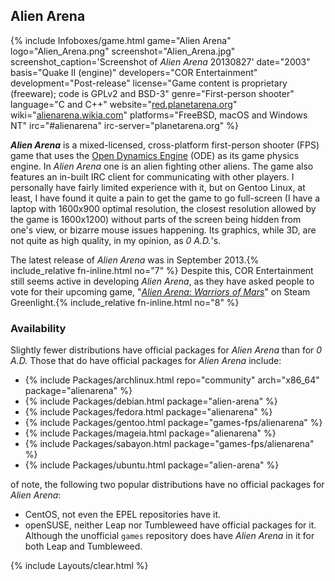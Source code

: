 ## Alien Arena
{% include Infoboxes/game.html game="Alien Arena" logo="Alien_Arena.png" screenshot="Alien_Arena.jpg" screenshot_caption='Screenshot of <i>Alien Arena</i> 20130827' date="2003" basis="Quake II (engine)" developers="COR Entertainment" development="Post-release" license="Game content is proprietary (freeware); code is GPLv2 and BSD-3" genre="First-person shooter" language="C and C++" website="<a href='http://red.planetarena.org/' link='_blank'>red.planetarena.org</a>" wiki="<a href='http://alienarena.wikia.com/wiki/Main_Page' link='_blank'>alienarena.wikia.com</a>" platforms="FreeBSD, macOS and Windows NT" irc="#alienarena" irc-server="planetarena.org" %}

***Alien Arena*** is a mixed-licensed, cross-platform first-person shooter (FPS) game that uses the [Open Dynamics Engine](https://en.wikipedia.org/wiki/Open_Dynamics_Engine) (ODE) as its game physics engine. In *Alien Arena* one is an alien fighting other aliens. The game also features an in-built IRC client for communicating with other players. I personally have fairly limited experience with it, but on Gentoo Linux, at least, I have found it quite a pain to get the game to go full-screen (I have a laptop with 1600x900 optimal resolution, the closest resolution allowed by the game is 1600x1200) without parts of the screen being hidden from one's view, or bizarre mouse issues happening. Its graphics, while 3D, are not quite as high quality, in my opinion, as *0 A.D.*'s.

The latest release of *Alien Arena* was in September 2013.{% include_relative fn-inline.html no="7" %} Despite this, COR Entertainment still seems active in developing *Alien Arena*, as they have asked people to vote for their upcoming game, "[*Alien Arena: Warriors of Mars*](http://steamcommunity.com/sharedfiles/filedetails/?id=897799480)" on Steam Greenlight.{% include_relative fn-inline.html no="8" %}

### Availability
Slightly fewer distributions have official packages for *Alien Arena* than for *0 A.D.* Those that do have official packages for *Alien Arena* include:

* {% include Packages/archlinux.html repo="community" arch="x86_64" package="alienarena" %}
* {% include Packages/debian.html package="alien-arena" %}
* {% include Packages/fedora.html package="alienarena" %}
* {% include Packages/gentoo.html package="games-fps/alienarena" %}
* {% include Packages/mageia.html package="alienarena" %}
* {% include Packages/sabayon.html package="games-fps/alienarena" %}
* {% include Packages/ubuntu.html package="alien-arena" %}

of note, the following two popular distributions have no official packages for *Alien Arena*:

* CentOS, not even the EPEL repositories have it.
* openSUSE, neither Leap nor Tumbleweed have official packages for it. Although the unofficial `games` repository does have *Alien Arena* in it for both Leap and Tumbleweed.

{% include Layouts/clear.html %}
